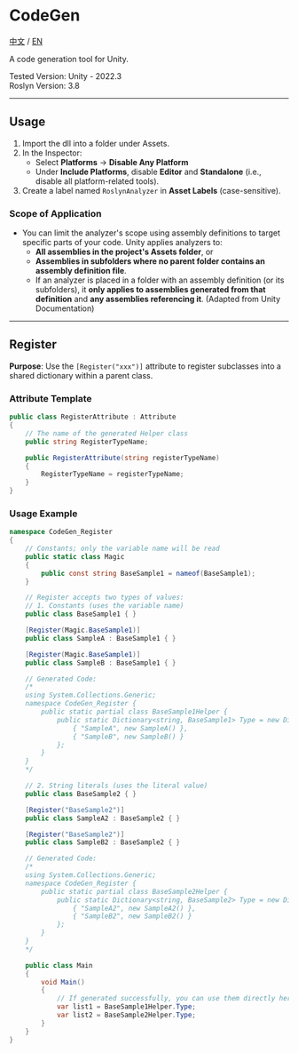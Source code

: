 # CodeGen

[中文](./README_CN.md) / [EN](./README.md)

A code generation tool for Unity.

Tested Version: Unity - 2022.3  
Roslyn Version: 3.8

---

## Usage

1. Import the dll into a folder under Assets.
2. In the Inspector:
   - Select **Platforms** → **Disable Any Platform**
   - Under **Include Platforms**, disable **Editor** and **Standalone** (i.e., disable all platform-related tools).
3. Create a label named `RoslynAnalyzer` in **Asset Labels** (case-sensitive).

### Scope of Application
- You can limit the analyzer's scope using assembly definitions to target specific parts of your code. Unity applies analyzers to:
  - **All assemblies in the project's Assets folder**, or 
  - **Assemblies in subfolders where no parent folder contains an assembly definition file**. 
  - If an analyzer is placed in a folder with an assembly definition (or its subfolders), it **only applies to assemblies generated from that definition** and **any assemblies referencing it**. (Adapted from Unity Documentation)

---

## Register

**Purpose**: Use the `[Register("xxx")]` attribute to register subclasses into a shared dictionary within a parent class.

### Attribute Template
```csharp
public class RegisterAttribute : Attribute
{
    // The name of the generated Helper class
    public string RegisterTypeName;

    public RegisterAttribute(string registerTypeName)
    {
        RegisterTypeName = registerTypeName;
    }
}
```

### Usage Example
```csharp
namespace CodeGen_Register
{
    // Constants; only the variable name will be read
    public static class Magic
    {
        public const string BaseSample1 = nameof(BaseSample1);
    }

    // Register accepts two types of values:
    // 1. Constants (uses the variable name)
    public class BaseSample1 { }

    [Register(Magic.BaseSample1)]
    public class SampleA : BaseSample1 { }

    [Register(Magic.BaseSample1)]
    public class SampleB : BaseSample1 { }

    // Generated Code:
    /*
    using System.Collections.Generic;
    namespace CodeGen_Register {
        public static partial class BaseSample1Helper {
            public static Dictionary<string, BaseSample1> Type = new Dictionary<string, BaseSample1>() {
                { "SampleA", new SampleA() },
                { "SampleB", new SampleB() }
            };
        }
    }
    */

    // 2. String literals (uses the literal value)
    public class BaseSample2 { }

    [Register("BaseSample2")]
    public class SampleA2 : BaseSample2 { }

    [Register("BaseSample2")]
    public class SampleB2 : BaseSample2 { }

    // Generated Code:
    /*
    using System.Collections.Generic;
    namespace CodeGen_Register {
        public static partial class BaseSample2Helper {
            public static Dictionary<string, BaseSample2> Type = new Dictionary<string, BaseSample2>() {
                { "SampleA2", new SampleA2() },
                { "SampleB2", new SampleB2() }
            };
        }
    }
    */

    public class Main
    {
        void Main()
        {
            // If generated successfully, you can use them directly here
            var list1 = BaseSample1Helper.Type;
            var list2 = BaseSample2Helper.Type;
        }
    }
}
```

